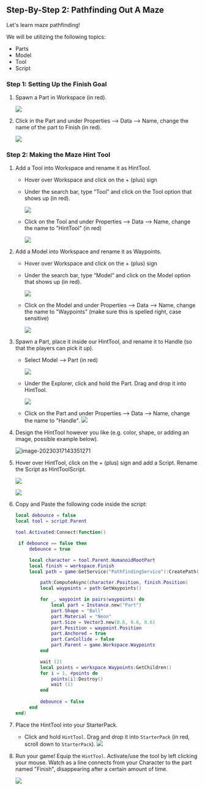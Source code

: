 
## Step-By-Step 2: Pathfinding Out A Maze

Let's learn maze pathfinding!

We will be utilizing the following topics:

- Parts
- Model
- Tool
- Script

  
### Step 1: Setting Up the Finish Goal

1.  Spawn a Part in Workspace (in red).

    ![](https://drive.google.com/uc?id=1Q5Vkby0jO0u0tVwO3s4RFrtsM87n0qBi)

2.  Click in the Part and under Properties --> Data --> Name, change the name of the part to Finish (in red).
    
    ![](https://drive.google.com/uc?id=1m7OTBIf8Ys41LcNvyCe18A52mz0txykk)

### Step 2: Making the Maze Hint Tool

1. Add a Tool into Workspace and rename it as HintTool.
   - Hover over Workspace and click on the + (plus) sign
   - Under the search bar, type “Tool” and click on the Tool option that shows up (in red).

       ![](https://drive.google.com/uc?id=1bG5AOgMX4USIXCmE18a0GOLI_HHn9UZw)
       
   - Click on the Tool and under Properties --> Data --> Name, change the name to "HintTool" (in red)

       ![](https://drive.google.com/uc?id=1Ccsy4AIUPV9TuUVozXb2_aNpt_XS2xgG)

2. Add a Model into Workspace and rename it as Waypoints.

   - Hover over Workspace and click on the + (plus) sign
   - Under the search bar, type “Model” and click on the Model option that shows up (in red).

       ![](https://drive.google.com/uc?id=11ltDAR_uIPc0JYoVoXqUag--3TbLtpjF)
       
   - Click on the Model and under Properties --> Data --> Name, change the name to "Waypoints" (make sure this is spelled right, case sensitive)

       ![](https://drive.google.com/uc?id=1nk1_EAmrW0Qp5RZ7R9wgDjTTicdfwHyM)

3. Spawn a Part, place it inside our HintTool, and rename it to Handle (so that the players can pick it up).
   - Select Model --> Part (in red)

       ![](https://drive.google.com/uc?id=1Q5Vkby0jO0u0tVwO3s4RFrtsM87n0qBi)

   - Under the Explorer, click and hold the Part. Drag and drop it into HintTool.

       ![](https://drive.google.com/uc?id=1eo8W8tPay_vdg9PedlXrh-Ai2eohZB_H)

   - Click on the Part and under Properties --> Data --> Name, change the name to "Handle".
       ![](https://drive.google.com/uc?id=1AOUOnu7rgrF1eYnL1uo9oaN8kwk_4myP)

4. Design the HintTool however you like (e.g. color, shape, or adding an image, possible example below).

   ![image-20230317143351271](C:\Users\vnano\AppData\Roaming\Typora\typora-user-images\image-20230317143351271.png)

5. Hover over HintTool, click on the + (plus) sign and add a Script. Rename the Script as HintToolScript.

   ![](https://drive.google.com/uc?id=1prAYFarYJ9J7vhYYDBPE0ZJg2XpAp5hF)

   ![](https://drive.google.com/uc?id=1GHILYkSmTPIwqSHkYs2AYA-jb7B5JP4N)

6. Copy and Paste the following code inside the script:
   ```lua
   local debounce = false
   local tool = script.Parent
   
   tool.Activated:Connect(function()
   
   	if debounce == false then
   		debounce = true
   
   		local character = tool.Parent.HumanoidRootPart
   		local finish = workspace.Finish
   		local path = game:GetService("PathfindingService"):CreatePath()
   
   			path:ComputeAsync(character.Position, finish.Position)
   			local waypoints = path:GetWaypoints()
   
   			for _, waypoint in pairs(waypoints) do
   				local part = Instance.new("Part")
   				part.Shape = "Ball"
   				part.Material = "Neon"
   				part.Size = Vector3.new(0.6, 0.6, 0.6)
   				part.Position = waypoint.Position
   				part.Anchored = true
   				part.CanCollide = false
   				part.Parent = game.Workspace.Waypoints
   			end
   
   			wait (2)
   			local points = workspace.Waypoints:GetChildren()
   			for i = 1, #points do
   				points[i]:Destroy()
   				wait (1)
   			end
   		
   			debounce = false
   		end
   end)
   ```


6.  Place the HintTool into your StarterPack.
    - Click and hold `HintTool`. Drag and drop it into `StarterPack` (in red, scroll down to `StarterPack`).
    ![](https://drive.google.com/uc?id=15hHVGbyE01uECr4RqT4HyGHNhte1EHC5)
    
7.  Run your game! Equip the `HintTool`. Activate/use the tool by left clicking your mouse. Watch as a line connects from your Character to the part named "Finish", disappearing after a certain amount of time.

    ![](https://drive.google.com/uc?id=16kLrgPmH-DMO_xpork5E3fboC5dK27e1)